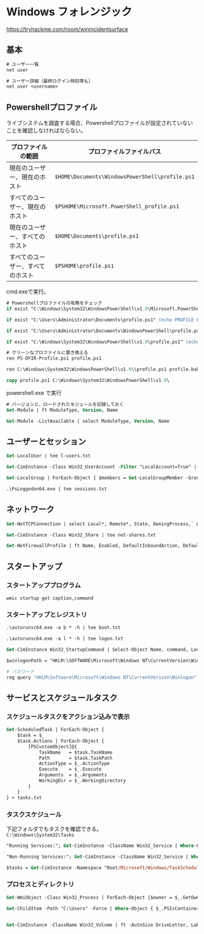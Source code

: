 # Windows フォレンジック

https://tryhackme.com/room/winincidentsurface

## 基本

```ps
# ユーザー一覧
net user

# ユーザー詳細（最終ログイン時刻等も）
net user <username>
```

## Powershellプロファイル

ライブシステムを調査する場合、Powershellプロファイルが設定されていないことを確認しなければならない。

| プロファイルの範囲         | プロファイルファイルパス                                     |
|----------------------------|---------------------------------------------------------------|
| 現在のユーザー、現在のホスト | `$HOME\Documents\WindowsPowerShell\profile.ps1`               |
| すべてのユーザー、現在のホスト | `$PSHOME\Microsoft.PowerShell_profile.ps1`                   |
| 現在のユーザー、すべてのホスト | `$HOME\Documents\profile.ps1`                                |
| すべてのユーザー、すべてのホスト | `$PSHOME\profile.ps1`                                        |

cmd.exeで実行。
```ps
# Powershellプロファイルの有無をチェック
if exist "C:\Windows\System32\WindowsPowerShell\v1.0\Microsoft.PowerShell_profile.ps1" (echo PROFILE EXISTS) else (echo PROFILE DOES NOT EXIST)

if exist "C:\Users\Administrator\Documents\profile.ps1" (echo PROFILE EXISTS) else (echo PROFILE DOES NOT EXIST)

if exist "C:\Users\Administrator\Documents\WindowsPowerShell\profile.ps1" (echo PROFILE EXISTS) else (echo PROFILE DOES NOT EXIST)

if exist "C:\Windows\System32\WindowsPowerShell\v1.0\profile.ps1" (echo PROFILE EXISTS) else (echo PROFILE DOES NOT EXIST)
```

```ps
# クリーンなプロファイルに置き換える
ren PS-DFIR-Profile.ps1 profile.ps1

ren C:\Windows\System32\WindowsPowerShell\v1.0\\profile.ps1 profile.bak

copy profile.ps1 C:\Windows\System32\WindowsPowerShell\v1.0\
```

powershell.exe で実行
```ps
# バージョンと、ロードされたモジュールを記録しておく
Get-Module | ft ModuleType, Version, Name

Get-Module -ListAvailable | select ModuleType, Version, Name
```

## ユーザーとセッション

```ps
Get-LocalUser | tee l-users.txt

Get-CimInstance -Class Win32_UserAccount -Filter "LocalAccount=True" | Format-Table  Name, PasswordRequired, PasswordExpires, PasswordChangeable | Tee-Object "user-details.txt"

Get-LocalGroup | ForEach-Object { $members = Get-LocalGroupMember -Group $_.Name; if ($members) { Write-Output "`nGroup: $($_.Name)"; $members | ForEach-Object { Write-Output "`tMember: $($_.Name)" } } } | tee gp-members.txt

.\PsLoggedon64.exe | tee sessions.txt
```

## ネットワーク

```ps
Get-NetTCPConnection | select Local*, Remote*, State, OwningProcess,` @{n="ProcName";e={(Get-Process -Id $_.OwningProcess).ProcessName}},` @{n="ProcPath";e={(Get-Process -Id $_.OwningProcess).Path}} | sort State | ft -Auto | tee tcp-conn.txt

Get-CimInstance -Class Win32_Share | tee net-shares.txt

Get-NetFirewallProfile | ft Name, Enabled, DefaultInboundAction, DefaultOutboundAction | tee fw-profiles.txt
```

## スタートアップ

### スタートアッププログラム

```shell
wmic startup get caption,command
```

### スタートアップとレジストリ

```ps
.\autorunsc64.exe -a b * -h | tee boot.txt

.\autorunsc64.exe -a l * -h | tee logon.txt

Get-CimInstance Win32_StartupCommand | Select-Object Name, command, Location, User | fl | tee autorun-cmds.txt

$winlogonPath = "HKLM:\SOFTWARE\Microsoft\Windows NT\CurrentVersion\Winlogon"; "Userinit: $((Get-ItemProperty -Path $winlogonPath -Name 'Userinit').Userinit)"; "Shell: $((Get-ItemProperty -Path $winlogonPath -Name 'Shell').Shell)"
```

```sh
# パスワード
reg query "HKLM\Software\Microsoft\Windows NT\CurrentVersion\Winlogon"
```

## サービスとスケジュールタスク


### スケジュールタスクをアクション込みで表示

```ps
Get-ScheduledTask | ForEach-Object {
    $task = $_
    $task.Actions | ForEach-Object {
        [PSCustomObject]@{
            TaskName   = $task.TaskName
            Path       = $task.TaskPath
            ActionType = $_.ActionType
            Execute    = $_.Execute
            Arguments  = $_.Arguments
            WorkingDir = $_.WorkingDirectory
        }
    }
} > tasks.txt
```

### タスクスケジュール

下記フォルダでもタスクを確認できる。  
`C:\Windows\System32\Tasks`

```ps
"Running Services:"; Get-CimInstance -ClassName Win32_Service | Where-Object { $_.State -eq "Running" } | Select-Object Name, DisplayName, State, StartMode, PathName, ProcessId | ft -AutoSize | tee services-active.txt

"Non-Running Services:"; Get-CimInstance -ClassName Win32_Service | Where-Object { $_.State -ne "Running" } | Select-Object @{Name='Name'; Expression={if ($_.Name.Length -gt 22) { "$($_.Name.Substring(0,19))..." } else { $_.Name }}}, @{Name='DisplayName'; Expression={if ($_.DisplayName.Length -gt 45) { "$($_.DisplayName.Substring(0,42))..." } else { $_.DisplayName }}}, State, StartMode, PathName, ProcessId | Format-Table -AutoSize | Tee-Object services-idle.txt

$tasks = Get-CimInstance -Namespace "Root/Microsoft/Windows/TaskScheduler" -ClassName MSFT_ScheduledTask; if ($tasks.Count -eq 0) { Write-Host "No scheduled tasks found."; exit } else { Write-Host "$($tasks.Count) scheduled tasks found." }; $results = @(); foreach ($task in $tasks) { foreach ($action in $task.Actions) { if ($action.PSObject.TypeNames[0] -eq 'Microsoft.Management.Infrastructure.CimInstance#Root/Microsoft/Windows/TaskScheduler/MSFT_TaskExecAction') { $results += [PSCustomObject]@{ TaskPath = $task.TaskPath.Substring(0, [Math]::Min(50, $task.TaskPath.Length)); TaskName = $task.TaskName.Substring(0, [Math]::Min(50, $task.TaskName.Length)); State = $task.State; Author = $task.Principal.UserId; Execute = $action.Execute } } } }; if ($results.Count -eq 0) { Write-Host "No tasks with 'MSFT_TaskExecAction' actions found." } else { $results | Format-Table -AutoSize | tee scheduled-tasks.txt }

```

### プロセスとディレクトリ

```ps
Get-WmiObject -Class Win32_Process | ForEach-Object {$owner = $_.GetOwner(); [PSCustomObject]@{Name=$_.Name; PID=$_.ProcessId; P_PID=$_.ParentProcessId; User="$($owner.User)"; CommandLine=if ($_.CommandLine.Length -le 60) { $_.CommandLine } else { $_.CommandLine.Substring(0, 60) + "..." }; Path=$_.Path}} | ft -AutoSize | tee process-summary.txt

Get-ChildItem -Path "C:\Users" -Force | Where-Object { $_.PSIsContainer } | ForEach-Object { Get-ChildItem -Path "$($_.FullName)\AppData\Local\Temp" -Recurse -Force -ErrorAction SilentlyContinue | Select-Object @{Name='User';Expression={$_.FullName.Split('\')[2]}}, FullName, Name, Extension } | ft -AutoSize | tee temp-folders.txt


Get-CimInstance -ClassName Win32_Volume | ft -AutoSize DriveLetter, Label, FileSystem, Capacity, FreeSpace | tee disc-volumes.txt

```
